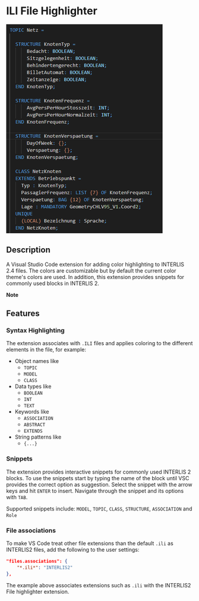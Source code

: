 # ILI File Highlighter


![Visual representation of snippet usage][snippetGif]

## Description
A Visual Studio Code extension for adding color highlighting to INTERLIS 2.4 files. The colors are customizable but by default the current color theme's colors are used. In addition, this extension provides snippets for commonly used blocks in INTERLIS 2.

**Note**

## Features
### Syntax Highlighting
The extension associates with `.ILI` files and applies coloring to the different elements in the file, for example:

* Object names like
    * `TOPIC`
    * `MODEL`
    * `CLASS`
* Data types like
    * `BOOLEAN`
    * `INT`
    * `TEXT`
* Keywords like
    * `ASSOCIATION`
    * `ABSTRACT`
    * `EXTENDS`
* String patterns like
    * `{...}`

### Snippets
The extension provides interactive snippets for commonly used INTERLIS 2 blocks. To use the snippets start by typing the name of the block until VSC provides the correct option as suggestion. Select the snippet with the arrow keys and hit `ENTER` to insert. Navigate through the snippet and its options with `TAB`.

Supported snippets include: `MODEL`, `TOPIC`, `CLASS`, `STRUCTURE`, `ASSOCIATION` and `Role`

### File associations

To make VS Code treat other file extensions than the default `.ili` as INTERLIS2 files, add the following to the user settings:

```JSON
"files.associations": {
    "*.ili*": "INTERLIS2"
},
```
The example above associates extensions such as `.ili` with the INTERLIS2 File highlighter extension.


[snippetGif]: https://github.com/GeoWerkstatt/vsc_interlis2_extension/blob/master/images/snippet.gif?raw=true
